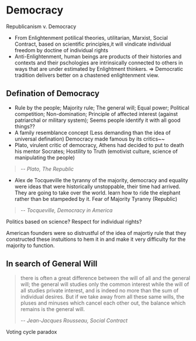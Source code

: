 # Democracy
Republicanism v. Democracy
- From Enlightenment potilical theories, utilitarian, Marxist, Social Contract, based on scientific principles,it will vindicate individual freedom by doctine of individual rights
- Anti-Enlightenment, human beings are products of their histories and contexts and their pschologies are intrinsically connected to others in ways that are under estimated by Enlightment thinkers.
=> Democratic tradition delivers better on a chastened enlightenment view.

## Defination of Democracy
- Rule by the people; Majority rule; The general will; Equal power; Political competition; Non-domination; Principle of affected interest (against patriarchal or military system); Seems people identify it with all good things??
- A family resemblance concept (Less demanding than the idea of universal defination)
Democracy made famous by its critics~~
- Plato,
virulent critic of democracy, Athens had decided to put to death his mentor Socrates;
Hostility to Truth (emotivist culture, science of manipulating the people)
> *-- Plato, The Republic*

- Alex de Tocqueville
the tyranny of the majority, democracy and equality were ideas that were historically unstoppable, their time had arrived. They are going to take over the world.
learn how to ride the elephant rather than be stampeded by it.
Fear of Majority Tyranny (Republic)
> *-- Tocqueville, Democracy in America*

Politics based on science?
Respect for individual rights?

American founders were so distrustful of the idea of majortiy rule that they constructed these instuitions to hem it in and make it very difficulty for the majority to function.  

## In search of General Will

> there is often a great difference between the will of all and the general will; the general will studies only the common interest while the will of all studies private interest, and is indeed no more than the sum of individual desires. But if we take away from all these same wills, the pluses and minuses which cancel each other out, the balance which remains is the general will. 
>
> *-- Jean-Jacques Rousseau, Social Contract*

Voting cycle paradox

